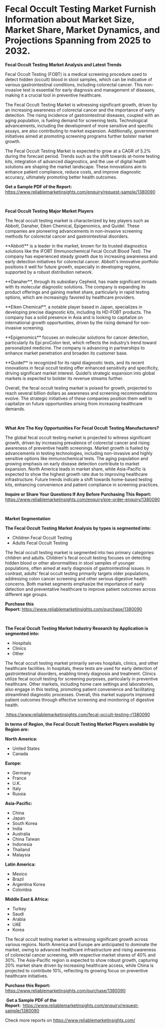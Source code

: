 <p><h1>Fecal Occult Testing Market Furnish Information about Market Size, Market Share, Market Dynamics, and Projections Spanning from 2025 to 2032.</h1></p><p><strong>Fecal Occult Testing Market Analysis and Latest Trends</strong></p>
<p><p>Fecal Occult Testing (FOBT) is a medical screening procedure used to detect hidden (occult) blood in stool samples, which can be indicative of various gastrointestinal conditions, including colorectal cancer. This non-invasive test is essential for early diagnosis and management of diseases, making it a crucial tool in preventive healthcare.</p><p>The Fecal Occult Testing Market is witnessing significant growth, driven by an increasing awareness of colorectal cancer and the importance of early detection. The rising incidence of gastrointestinal diseases, coupled with an aging population, is fueling demand for screening tests. Technological advancements, including the development of more sensitive and specific assays, are also contributing to market expansion. Additionally, government initiatives aimed at promoting screening programs further bolster market growth.</p><p>The Fecal Occult Testing Market is expected to grow at a CAGR of 5.2% during the forecast period. Trends such as the shift towards at-home testing kits, integration of advanced diagnostics, and the use of digital health solutions are shaping the market landscape. These innovations aim to enhance patient compliance, reduce costs, and improve diagnostic accuracy, ultimately promoting better health outcomes.</p></p>
<p><strong>Get a Sample PDF of the Report:&nbsp;</strong> <a href="https://www.reliablemarketinsights.com/enquiry/request-sample/1380090?utm_campaign=2531&utm_medium=2&utm_source=Github&utm_content=ia&utm_term=03032025&utm_id=fecal-occult-testing">https://www.reliablemarketinsights.com/enquiry/request-sample/1380090</a></p>
<p>&nbsp;</p>
<p><strong>Fecal Occult Testing Major Market Players</strong></p>
<p><p>The fecal occult testing market is characterized by key players such as Abbott, Danaher, Eiken Chemical, Epigenomics, and Quidel. These companies are pioneering advancements in non-invasive screening methods for colorectal cancer and gastrointestinal disorders.</p><p>**Abbott** is a leader in the market, known for its trusted diagnostics solutions like the iFOBT (Immunochemical Fecal Occult Blood Test). The company has experienced steady growth due to increasing awareness and early detection initiatives for colorectal cancer. Abbott's innovative portfolio positions it well for future growth, especially in developing regions, supported by a robust distribution network.</p><p>**Danaher**, through its subsidiary Cepheid, has made significant inroads with its molecular diagnostic solutions. The company is expanding its product offerings and gaining market share, particularly in rapid testing options, which are increasingly favored by healthcare providers.</p><p>**Eiken Chemical**, a notable player based in Japan, specializes in developing precise diagnostic kits, including its HD-FOBT products. The company has a solid presence in Asia and is looking to capitalize on international growth opportunities, driven by the rising demand for non-invasive screening.</p><p>**Epigenomics** focuses on molecular solutions for cancer detection, particularly its Epi proColon test, which reflects the industry’s trend toward personalized medicine. The company is advancing in partnerships to enhance market penetration and broaden its customer base.</p><p>**Quidel** is recognized for its rapid diagnostic tests, and its recent innovations in fecal occult testing offer enhanced sensitivity and specificity, driving significant market interest. Quidel’s strategic expansion into global markets is expected to bolster its revenue streams further.</p><p>Overall, the fecal occult testing market is poised for growth, projected to reach several billion dollars as awareness and screening recommendations evolve. The strategic initiatives of these companies position them well to capitalize on future opportunities arising from increasing healthcare demands.</p></p>
<p>&nbsp;</p>
<p><strong>What Are The Key Opportunities For Fecal Occult Testing Manufacturers?</strong></p>
<p><p>The global fecal occult testing market is projected to witness significant growth, driven by increasing prevalence of colorectal cancer and rising awareness of preventive health screenings. Market growth is fueled by advancements in testing technologies, including non-invasive and highly sensitive options like immunochemical tests. The aging population and growing emphasis on early disease detection contribute to market expansion. North America leads in market share, while Asia-Pacific is expected to show the highest growth rate due to improving healthcare infrastructure. Future trends indicate a shift towards home-based testing kits, enhancing convenience and patient compliance in screening practices.</p></p>
<p><strong>Inquire or Share Your Questions If Any Before Purchasing This Report:</strong> <a href="https://www.reliablemarketinsights.com/enquiry/pre-order-enquiry/1380090?utm_campaign=2531&utm_medium=2&utm_source=Github&utm_content=ia&utm_term=03032025&utm_id=fecal-occult-testing">https://www.reliablemarketinsights.com/enquiry/pre-order-enquiry/1380090</a></p>
<p>&nbsp;</p>
<p><strong>Market Segmentation</strong></p>
<p><strong>The Fecal Occult Testing Market Analysis by types is segmented into:</strong></p>
<p><ul><li>Children Fecal Occult Testing</li><li>Adults Fecal Occult Testing</li></ul></p>
<p><p>The fecal occult testing market is segmented into two primary categories: children and adults. Children's fecal occult testing focuses on detecting hidden blood or other abnormalities in stool samples of younger populations, often aimed at early diagnosis of gastrointestinal issues. In contrast, adults' fecal occult testing primarily targets older populations, addressing colon cancer screening and other serious digestive health concerns. Both market segments emphasize the importance of early detection and preventative healthcare to improve patient outcomes across different age groups.</p></p>
<p><strong>Purchase this Report:&nbsp;</strong><a href="https://www.reliablemarketinsights.com/purchase/1380090?utm_campaign=2531&utm_medium=2&utm_source=Github&utm_content=ia&utm_term=03032025&utm_id=fecal-occult-testing">https://www.reliablemarketinsights.com/purchase/1380090</a></p>
<p>&nbsp;</p>
<p><strong>The Fecal Occult Testing Market Industry Research by Application is segmented into:</strong></p>
<p><ul><li>Hospitals</li><li>Clinics</li><li>Other</li></ul></p>
<p><p>The fecal occult testing market primarily serves hospitals, clinics, and other healthcare facilities. In hospitals, these tests are used for early detection of gastrointestinal disorders, enabling timely diagnosis and treatment. Clinics utilize fecal occult testing for screening purposes, particularly in preventive healthcare. Other markets, including home care settings and laboratories, also engage in this testing, promoting patient convenience and facilitating streamlined diagnostic processes. Overall, this market supports improved patient outcomes through effective screening and monitoring of digestive health.</p></p>
<p><a href="https://www.reliablemarketinsights.com/fecal-occult-testing-r1380090?utm_campaign=2531&utm_medium=2&utm_source=Github&utm_content=ia&utm_term=03032025&utm_id=fecal-occult-testing">&nbsp;https://www.reliablemarketinsights.com/fecal-occult-testing-r1380090</a></p>
<p><strong>In terms of Region, the Fecal Occult Testing Market Players available by Region are:</strong></p>
<p>
    <p> <strong> North America: </strong>
        <ul>
            <li>United States</li>
            <li>Canada</li>
        </ul>
        </p> 
    <p> <strong> Europe: </strong>
        <ul>
            <li>Germany</li>
            <li>France</li>
            <li>U.K.</li>
            <li>Italy</li>
            <li>Russia</li>
        </ul>
        </p> 
    <p> <strong> Asia-Pacific: </strong>
        <ul>
            <li>China</li>
            <li>Japan</li>
            <li>South Korea</li>
            <li>India</li>
            <li>Australia</li>
            <li>China Taiwan</li>
            <li>Indonesia</li>
            <li>Thailand</li>
            <li>Malaysia</li>
        </ul>
        </p> 
    <p> <strong> Latin America: </strong>
        <ul>
            <li>Mexico</li>
            <li>Brazil</li>
            <li>Argentina Korea</li>
            <li>Colombia</li>
        </ul>
        </p> 
    <p> <strong> Middle East & Africa: </strong>
        <ul>
            <li>Turkey</li>
            <li>Saudi</li>
            <li>Arabia</li>
            <li>UAE</li>
            <li>Korea</li>
        </ul>
    </p>
    </p>
<p><p>The fecal occult testing market is witnessing significant growth across various regions. North America and Europe are anticipated to dominate the market, owing to advanced healthcare infrastructure and rising awareness of colorectal cancer screening, with respective market shares of 40% and 30%. The Asia-Pacific region is expected to show robust growth, capturing 20% market share driven by increasing healthcare access, while China is projected to contribute 10%, reflecting its growing focus on preventive healthcare initiatives.</p></p>
<p><strong>Purchase this Report: </strong><a href="https://www.reliablemarketinsights.com/purchase/1380090?utm_campaign=2531&utm_medium=2&utm_source=Github&utm_content=ia&utm_term=03032025&utm_id=fecal-occult-testing">https://www.reliablemarketinsights.com/purchase/1380090</a></p>
<p>&nbsp;<strong>Get a Sample PDF of the Report:&nbsp;&nbsp;</strong><a href="https://www.reliablemarketinsights.com/enquiry/request-sample/1380090?utm_campaign=2531&utm_medium=2&utm_source=Github&utm_content=ia&utm_term=03032025&utm_id=fecal-occult-testing">https://www.reliablemarketinsights.com/enquiry/request-sample/1380090</a></p>
<p><strong></strong></p>
<p>Check more reports on <a href="https://www.reliablemarketinsights.com/?utm_campaign=2531&utm_medium=2&utm_source=Github&utm_content=ia&utm_term=03032025&utm_id=fecal-occult-testing">https://www.reliablemarketinsights.com/</a></p>